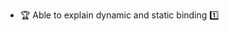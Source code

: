* <span id="outcome-inheritance-dynamicAndStaticBinding-one">:trophy: Able to explain dynamic and static binding :one:</span>
